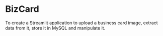 # BizCard
To create a Streamlit application to upload a business card image, extract data from it, store it in MySQL and manipulate it.
